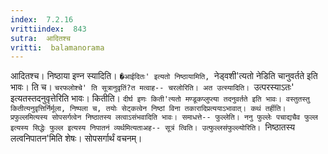 ```yaml
---
index:  7.2.16
vrittiindex:  843
sutra:  आदितश्च
vritti:  balamanorama 
---
```


आदितश्च। निष्ठाया इण्न स्यादिति। `�आईदितः' इत्यतो निष्ठायामिति, `नेड्वशी'त्यतो नेडिति चानुवर्तते इति भावः। ति च। `चरफलोश्चे' ति सूत्रानुवृतिं?त मत्वाह-- चरलोरिति। अत उत्स्यादिति। `उत्परस्याऽतः' इत्यतस्तदनुवृत्तेरिति भावः। कितीति। `दीर्घ इणः किती'त्यतो मण्डूकप्लुप्त्या तदनुवर्तते इति भावः। वस्तुतस्तु कितीत्यनुवृत्तिर्निर्मूला, निष्पला च, तयोः सेट्कत्वेन निष्ठां विना तकारादिप्रत्ययाऽभावात्। कथं तर्हीति। प्रफुल्लमित्यस्य सोपसर्गत्वेन निष्ठातस्य लत्वाऽसंभवादिति भावः। समाधत्ते-- फुल्लेति। ननु फुल्लेः पचाद्यचैव फुल्ल इत्यस्य सिद्धेः फुल्ल इत्यस्य निपातनं व्यर्थमित्यताअह-- सूत्रं त्विति। उत्फुल्लसंफुल्ल्योरिति। `निष्ठातस्य लत्वनिपातन'मिति शेषः। सोपसर्गार्थं वचनम्। 

